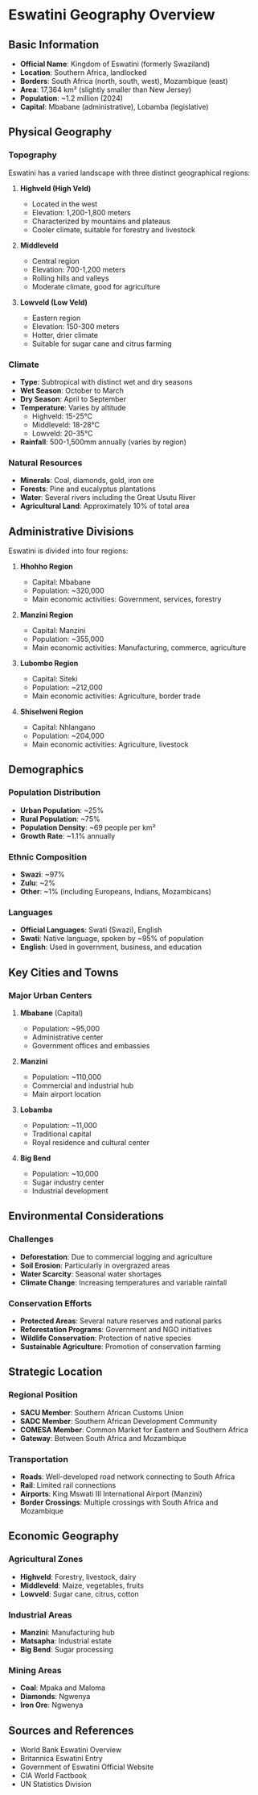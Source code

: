 # Eswatini Geography Overview

## Basic Information
- **Official Name**: Kingdom of Eswatini (formerly Swaziland)
- **Location**: Southern Africa, landlocked
- **Borders**: South Africa (north, south, west), Mozambique (east)
- **Area**: 17,364 km² (slightly smaller than New Jersey)
- **Population**: ~1.2 million (2024)
- **Capital**: Mbabane (administrative), Lobamba (legislative)

## Physical Geography

### Topography
Eswatini has a varied landscape with three distinct geographical regions:

1. **Highveld (High Veld)**
   - Located in the west
   - Elevation: 1,200-1,800 meters
   - Characterized by mountains and plateaus
   - Cooler climate, suitable for forestry and livestock

2. **Middleveld**
   - Central region
   - Elevation: 700-1,200 meters
   - Rolling hills and valleys
   - Moderate climate, good for agriculture

3. **Lowveld (Low Veld)**
   - Eastern region
   - Elevation: 150-300 meters
   - Hotter, drier climate
   - Suitable for sugar cane and citrus farming

### Climate
- **Type**: Subtropical with distinct wet and dry seasons
- **Wet Season**: October to March
- **Dry Season**: April to September
- **Temperature**: Varies by altitude
  - Highveld: 15-25°C
  - Middleveld: 18-28°C
  - Lowveld: 20-35°C
- **Rainfall**: 500-1,500mm annually (varies by region)

### Natural Resources
- **Minerals**: Coal, diamonds, gold, iron ore
- **Forests**: Pine and eucalyptus plantations
- **Water**: Several rivers including the Great Usutu River
- **Agricultural Land**: Approximately 10% of total area

## Administrative Divisions

Eswatini is divided into four regions:

1. **Hhohho Region**
   - Capital: Mbabane
   - Population: ~320,000
   - Main economic activities: Government, services, forestry

2. **Manzini Region**
   - Capital: Manzini
   - Population: ~355,000
   - Main economic activities: Manufacturing, commerce, agriculture

3. **Lubombo Region**
   - Capital: Siteki
   - Population: ~212,000
   - Main economic activities: Agriculture, border trade

4. **Shiselweni Region**
   - Capital: Nhlangano
   - Population: ~204,000
   - Main economic activities: Agriculture, livestock

## Demographics

### Population Distribution
- **Urban Population**: ~25%
- **Rural Population**: ~75%
- **Population Density**: ~69 people per km²
- **Growth Rate**: ~1.1% annually

### Ethnic Composition
- **Swazi**: ~97%
- **Zulu**: ~2%
- **Other**: ~1% (including Europeans, Indians, Mozambicans)

### Languages
- **Official Languages**: Swati (Swazi), English
- **Swati**: Native language, spoken by ~95% of population
- **English**: Used in government, business, and education

## Key Cities and Towns

### Major Urban Centers
1. **Mbabane** (Capital)
   - Population: ~95,000
   - Administrative center
   - Government offices and embassies

2. **Manzini**
   - Population: ~110,000
   - Commercial and industrial hub
   - Main airport location

3. **Lobamba**
   - Population: ~11,000
   - Traditional capital
   - Royal residence and cultural center

4. **Big Bend**
   - Population: ~10,000
   - Sugar industry center
   - Industrial development

## Environmental Considerations

### Challenges
- **Deforestation**: Due to commercial logging and agriculture
- **Soil Erosion**: Particularly in overgrazed areas
- **Water Scarcity**: Seasonal water shortages
- **Climate Change**: Increasing temperatures and variable rainfall

### Conservation Efforts
- **Protected Areas**: Several nature reserves and national parks
- **Reforestation Programs**: Government and NGO initiatives
- **Wildlife Conservation**: Protection of native species
- **Sustainable Agriculture**: Promotion of conservation farming

## Strategic Location

### Regional Position
- **SACU Member**: Southern African Customs Union
- **SADC Member**: Southern African Development Community
- **COMESA Member**: Common Market for Eastern and Southern Africa
- **Gateway**: Between South Africa and Mozambique

### Transportation
- **Roads**: Well-developed road network connecting to South Africa
- **Rail**: Limited rail connections
- **Airports**: King Mswati III International Airport (Manzini)
- **Border Crossings**: Multiple crossings with South Africa and Mozambique

## Economic Geography

### Agricultural Zones
- **Highveld**: Forestry, livestock, dairy
- **Middleveld**: Maize, vegetables, fruits
- **Lowveld**: Sugar cane, citrus, cotton

### Industrial Areas
- **Manzini**: Manufacturing hub
- **Matsapha**: Industrial estate
- **Big Bend**: Sugar processing

### Mining Areas
- **Coal**: Mpaka and Maloma
- **Diamonds**: Ngwenya
- **Iron Ore**: Ngwenya

## Sources and References
- World Bank Eswatini Overview
- Britannica Eswatini Entry
- Government of Eswatini Official Website
- CIA World Factbook
- UN Statistics Division

